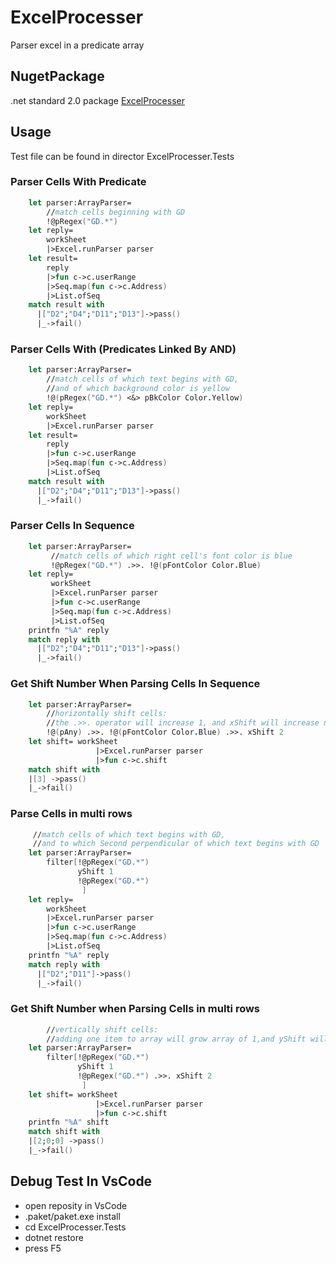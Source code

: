 # ExcelProcesser
Parser excel in a predicate array
## NugetPackage
  .net standard 2.0 package
  [ExcelProcesser](https://www.nuget.org/packages/ExcelProcesser/)
## Usage
Test file can be found in director ExcelProcesser.Tests
### Parser Cells With Predicate
```fsharp
    let parser:ArrayParser=
        //match cells beginning with GD
        !@pRegex("GD.*")
    let reply=
        workSheet
        |>Excel.runParser parser
    let result=
        reply
        |>fun c->c.userRange
        |>Seq.map(fun c->c.Address)
        |>List.ofSeq
    match result with
      |["D2";"D4";"D11";"D13"]->pass()
      |_->fail()
```
### Parser Cells With (Predicates Linked By AND)
```fsharp
    let parser:ArrayParser=
        //match cells of which text begins with GD,
        //and of which background color is yellow
        !@(pRegex("GD.*") <&> pBkColor Color.Yellow)
    let reply=
        workSheet
        |>Excel.runParser parser
    let result=
        reply
        |>fun c->c.userRange
        |>Seq.map(fun c->c.Address)
        |>List.ofSeq
    match result with
      |["D2";"D4";"D11";"D13"]->pass()
      |_->fail()        
```
### Parser Cells In Sequence
```fsharp
    let parser:ArrayParser=
         //match cells of which right cell's font color is blue 
         !@pRegex("GD.*") .>>. !@(pFontColor Color.Blue)
    let reply=
         workSheet
         |>Excel.runParser parser
         |>fun c->c.userRange
         |>Seq.map(fun c->c.Address)
         |>List.ofSeq
    printfn "%A" reply    
    match reply with
      |["D2";"D4";"D11";"D13"]->pass()
      |_->fail()             
```
### Get Shift Number When Parsing Cells In Sequence
```fsharp
    let parser:ArrayParser=
        //horizontally shift cells:
        //the .>>. operator will increase 1, and xShift will increase n
        !@(pAny) .>>. !@(pFontColor Color.Blue) .>>. xShift 2
    let shift= workSheet
                   |>Excel.runParser parser
                   |>fun c->c.shift
    match shift with
    |[3] ->pass()
    |_->fail()              
```

### Parse Cells in multi rows
```fsharp
     //match cells of which text begins with GD,
     //and to which Second perpendicular of which text begins with GD
    let parser:ArrayParser=
        filter[!@pRegex("GD.*")
               yShift 1
               !@pRegex("GD.*")
                ]
    let reply=
        workSheet
        |>Excel.runParser parser
        |>fun c->c.userRange
        |>Seq.map(fun c->c.Address)
        |>List.ofSeq
    printfn "%A" reply    
    match reply with
      |["D2";"D11"]->pass()
      |_->fail()                  
```
### Get Shift Number when Parsing Cells in multi rows
```fsharp
        //vertically shift cells:
        //adding one item to array will grow array of 1,and yShift will grow array of n
    let parser:ArrayParser=
        filter[!@pRegex("GD.*")
               yShift 1
               !@pRegex("GD.*") .>>. xShift 2
                ]
    let shift= workSheet
                   |>Excel.runParser parser
                   |>fun c->c.shift
    printfn "%A" shift    
    match shift with
    |[2;0;0] ->pass()
    |_->fail()                  
```
## Debug Test In VsCode
  * open reposity in VsCode
  * .paket/paket.exe install
  * cd ExcelProcesser.Tests
  * dotnet restore
  * press F5

